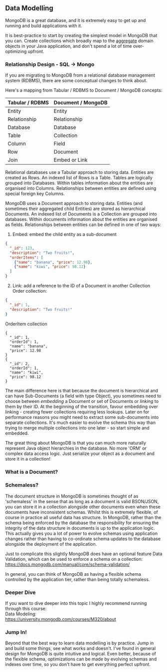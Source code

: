## Data Modelling
MongoDB is a great database, and it is extremely easy to get up and running and build applications with it.

It is best-practice to start by creating the simplest model in MongoDB that you can. Create collections which broadly map to the [aggregate](https://martinfowler.com/bliki/DDD_Aggregate.html) domain objects in your Java application, and don't spend a lot of time over-optimizing upfront.

### Relationship Design - SQL -> Mongo
If you are migrating to MongoDB from a relational database management system (RDBMS), there are some conceptual changes to think about.

Here's a mapping from Tabular / RDBMS to Document / MongoDB concepts:

| Tabular / RDBMS | Document / MongoDB |
|-----------------|--------------------|
| Entity          | Entity             |
| Relationship    | Relationship       |
| Database        | Database           |
| Table           | Collection         |
| Column          | Field              |
| Row             | Document           |
| Join            | Embed or Link      |

Relational databases use a Tabular approach to storing data. Entities are created as Rows. An indexed list of Rows is a Table. Tables are logically grouped into Databases. Within tables information about the entities are organised into Columns. Relationships between entities are defined using special foreign key Columns. 

MongoDB uses a Document approach to storing data. Entities (and sometimes their aggregated child Entities) are stored as hierarchical Documents. An indexed list of Documents is a Collection are grouped into databases. Within documents information about the entities are organised as fields. Relationships between entities can be defined in one of two ways:
1. Embed: embed the child entity as a sub-document
```json
{
  "_id": 123,
  "description": "Two fruits!",
  "orderItems": [
    {"name": "banana", "price": 12.98},
    {"name": "kiwi", "price": 98.12}
  ]
}
```
2. Link: add a reference to the ID of a Document in another Collection
Order collection:
```json
{
  "_id": 1,
  "description": "Two fruits!"
}
```
OrderItem collection
```
{
  "_id": 1,
  "orderId": 1,
  "name": "banana", 
  "price": 12.98
}
{
  "_id": 2,
  "orderId": 1,
  "name": "kiwi", 
  "price": 98.12
}
```

The main difference here is that because the document is hierarchical and can have Sub-Documents (a field with type Object), you sometimes need to choose between _embedding_ a Document or set of Documents or _linking_ to them by their ID. At the beginning of the transition, favour embedding over linking - creating fewer collections requiring less lookups. Later on for performance reasons you might need to extract some sub-documents into separate collections. It's much easier to evolve the schema this way than trying to merge multiple collections into one later - so start simple and embedded. 

The great thing about MongoDB is that you can much more naturally represent Java object hierarchies in the database. No more 'ORM' or complex data access logic. Just serialize your object as a document and store it in a collection!

### What is a Document?


### Schemaless?
The document structure in MongoDB is sometimes thought of as 'schemaless' in the sense that as long as a document is valid BSON/JSON, you can store it in a collection alongside other documents even when these documents have inconsistent schemas. Whilst this is extremely flexible, of course in practice all useful data has structure. In MongoDB, rather than the schema being enforced by the database the responsibility for ensuring the integrity of the data structure in documents is up to the application logic. This actually gives you a lot of power to evolve schemas using application changes rather than having to co-ordinate schema updates to the database alongside the deployment of the application.

Just to complicate this slightly MongoDB does have an optional feature Data Validation, which can be used to enforce a schema on a collection:  
https://docs.mongodb.com/manual/core/schema-validation/

In general, you can think of MongoDB as having a flexible schema controlled by the application tier, rather than being totally schemaless.


### Deeper Dive
If you want to dive deeper into this topic I highly recommend running through this course:  
Data Modeling:  
https://university.mongodb.com/courses/M320/about    

### Jump In!
Beyond that the best way to learn data modelling is by practice. Jump in and build some things, see what works and doesn't. I've found in general design for MongoDB is quite intuitive and logical. Even better, because of the flexible schema, optimizations can be made by evolving schemas and indexes over time, so you don't have to get everything perfect upfront.
